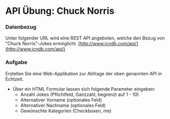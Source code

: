 
# API Übung: Chuck Norris
### Datenbezug
Unter folgender URL wird eine REST API angeboten, welche den Bezug von "Chuck Norris"-Jokes ermöglicht. 
[http://www.icndb.com/api/](http://www.icndb.com/api/)


### Aufgabe
Erstellen Sie eine Web-Applikation zur Abfrage der oben genannten API in Echtzeit.
- Über ein HTML Formular lassen sich folgende Parameter eingeben:
	- Anzahl Jokes (Pflichtfeld, Ganzzahl, begrenzt auf 1 - 10)
	- Alternativer Vorname (optionales Feld)
	- Alternativer Nachname (optionales Feld)
	- Gewünschte Kategorien (Checkboxen, me)
<!--stackedit_data:
eyJoaXN0b3J5IjpbODI3ODA0Mjc2LDQ5NzgxODgxMCwtODU3OD
I0OTM5LDE0OTQ0MjgwMDUsMTgyMzk4ODc5MiwtMTA1OTYxOTEw
NCwtMTQyMDYxMjk2OF19
-->
